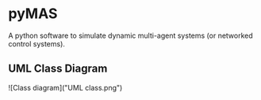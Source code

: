 # pyMAS
A python software to simulate dynamic multi-agent systems (or networked control systems).

## UML Class Diagram

![Class diagram]("UML class.png")